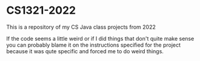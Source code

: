 # CS1321-2022

This is a repository of my CS Java class projects from 2022

If the code seems a little weird or if I did things that don't quite make sense you can probably blame it on the instructions specified for the project because it was qute specific and forced me to do weird things.
